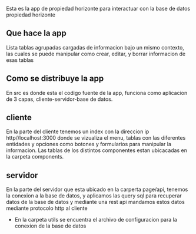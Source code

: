Esta es la app de propiedad horizonte para interactuar con la base de datos propiedad horizonte

## Que hace la app
Lista tablas agrupadas cargadas de informacion bajo un mismo contexto,
las cuales se puede manipular como crear, editar, y borrar informacion de esas tablas


## Como se distribuye la app

En src es donde esta el codigo fuente de la app, funciona como aplicacion de 3 capas, 
cliente-servidor-base de datos.

## cliente

En la parte del cliente tenemos un index con la direccion ip http//localhost:3000 
donde se vizualiza el menu, tablas con las diferentes entidades y opciones como botones y formularios para manipular la informacion.
Las tablas de los distintos componentes estan ubicacadas en la carpeta components.

## servidor

En la parte del servidor que esta ubicado en la carperta page/api, tenemos la conexion a la base de datos, y aplicamos las query sql
para recuperar datos de la base de datos y mediante una rest api mandamos estos datos mediante protocolo http al cliente

- En la carpeta utils se encuentra el archivo de configuracion para la conexion de la base de datos

